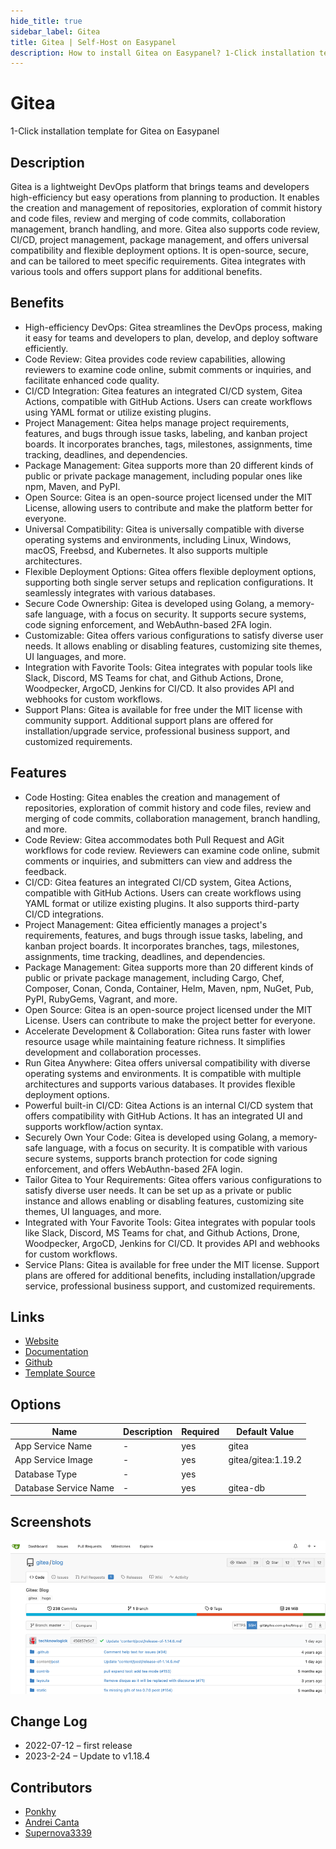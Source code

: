 ```yaml
---
hide_title: true
sidebar_label: Gitea
title: Gitea | Self-Host on Easypanel
description: How to install Gitea on Easypanel? 1-Click installation template for Gitea on Easypanel
---
```


<!-- generated -->

# Gitea

1-Click installation template for Gitea on Easypanel

## Description

Gitea is a lightweight DevOps platform that brings teams and developers high-efficiency but easy operations from planning to production. It enables the creation and management of repositories, exploration of commit history and code files, review and merging of code commits, collaboration management, branch handling, and more. Gitea also supports code review, CI/CD, project management, package management, and offers universal compatibility and flexible deployment options. It is open-source, secure, and can be tailored to meet specific requirements. Gitea integrates with various tools and offers support plans for additional benefits.

## Benefits

- High-efficiency DevOps: Gitea streamlines the DevOps process, making it easy for teams and developers to plan, develop, and deploy software efficiently.
- Code Review: Gitea provides code review capabilities, allowing reviewers to examine code online, submit comments or inquiries, and facilitate enhanced code quality.
- CI/CD Integration: Gitea features an integrated CI/CD system, Gitea Actions, compatible with GitHub Actions. Users can create workflows using YAML format or utilize existing plugins.
- Project Management: Gitea helps manage project requirements, features, and bugs through issue tasks, labeling, and kanban project boards. It incorporates branches, tags, milestones, assignments, time tracking, deadlines, and dependencies.
- Package Management: Gitea supports more than 20 different kinds of public or private package management, including popular ones like npm, Maven, and PyPI.
- Open Source: Gitea is an open-source project licensed under the MIT License, allowing users to contribute and make the platform better for everyone.
- Universal Compatibility: Gitea is universally compatible with diverse operating systems and environments, including Linux, Windows, macOS, Freebsd, and Kubernetes. It also supports multiple architectures.
- Flexible Deployment Options: Gitea offers flexible deployment options, supporting both single server setups and replication configurations. It seamlessly integrates with various databases.
- Secure Code Ownership: Gitea is developed using Golang, a memory-safe language, with a focus on security. It supports secure systems, code signing enforcement, and WebAuthn-based 2FA login.
- Customizable: Gitea offers various configurations to satisfy diverse user needs. It allows enabling or disabling features, customizing site themes, UI languages, and more.
- Integration with Favorite Tools: Gitea integrates with popular tools like Slack, Discord, MS Teams for chat, and Github Actions, Drone, Woodpecker, ArgoCD, Jenkins for CI/CD. It also provides API and webhooks for custom workflows.
- Support Plans: Gitea is available for free under the MIT license with community support. Additional support plans are offered for installation/upgrade service, professional business support, and customized requirements.

## Features

- Code Hosting: Gitea enables the creation and management of repositories, exploration of commit history and code files, review and merging of code commits, collaboration management, branch handling, and more.
- Code Review: Gitea accommodates both Pull Request and AGit workflows for code review. Reviewers can examine code online, submit comments or inquiries, and submitters can view and address the feedback.
- CI/CD: Gitea features an integrated CI/CD system, Gitea Actions, compatible with GitHub Actions. Users can create workflows using YAML format or utilize existing plugins. It also supports third-party CI/CD integrations.
- Project Management: Gitea efficiently manages a project's requirements, features, and bugs through issue tasks, labeling, and kanban project boards. It incorporates branches, tags, milestones, assignments, time tracking, deadlines, and dependencies.
- Package Management: Gitea supports more than 20 different kinds of public or private package management, including Cargo, Chef, Composer, Conan, Conda, Container, Helm, Maven, npm, NuGet, Pub, PyPI, RubyGems, Vagrant, and more.
- Open Source: Gitea is an open-source project licensed under the MIT License. Users can contribute to make the project better for everyone.
- Accelerate Development & Collaboration: Gitea runs faster with lower resource usage while maintaining feature richness. It simplifies development and collaboration processes.
- Run Gitea Anywhere: Gitea offers universal compatibility with diverse operating systems and environments. It is compatible with multiple architectures and supports various databases. It provides flexible deployment options.
- Powerful built-in CI/CD: Gitea Actions is an internal CI/CD system that offers compatibility with GitHub Actions. It has an integrated UI and supports workflow/action syntax.
- Securely Own Your Code: Gitea is developed using Golang, a memory-safe language, with a focus on security. It is compatible with various secure systems, supports branch protection for code signing enforcement, and offers WebAuthn-based 2FA login.
- Tailor Gitea to Your Requirements: Gitea offers various configurations to satisfy diverse user needs. It can be set up as a private or public instance and allows enabling or disabling features, customizing site themes, UI languages, and more.
- Integrated with Your Favorite Tools: Gitea integrates with popular tools like Slack, Discord, MS Teams for chat, and Github Actions, Drone, Woodpecker, ArgoCD, Jenkins for CI/CD. It provides API and webhooks for custom workflows.
- Service Plans: Gitea is available for free under the MIT license. Support plans are offered for additional benefits, including installation/upgrade service, professional business support, and customized requirements.

## Links

- [Website](https://gitea.io/en-us/)
- [Documentation](https://docs.gitea.io/en-us/)
- [Github](https://github.com/go-gitea/)
- [Template Source](https://github.com/easypanel-io/templates/tree/main/templates/gitea)

## Options

Name | Description | Required | Default Value
-|-|-|-
App Service Name | - | yes | gitea
App Service Image | - | yes | gitea/gitea:1.19.2
Database Type | - | yes | 
Database Service Name | - | yes | gitea-db

## Screenshots

![Gitea Screenshot](./assets/screenshot.png)

## Change Log

- 2022-07-12 – first release
- 2023-2-24 – Update to v1.18.4

## Contributors

- [Ponkhy](https://github.com/Ponkhy)
- [Andrei Canta](https://github.com/deiucanta)
- [Supernova3339](https://github.com/supernova3339)
